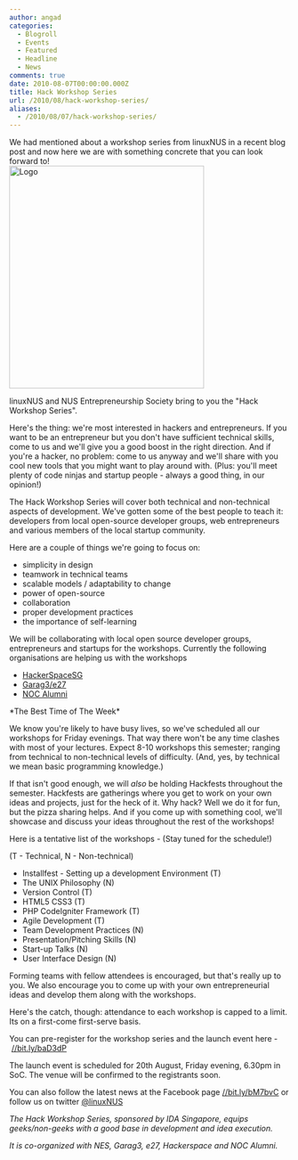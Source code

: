 ```yaml
---
author: angad
categories:
  - Blogroll
  - Events
  - Featured
  - Headline
  - News
comments: true
date: 2010-08-07T00:00:00.000Z
title: Hack Workshop Series
url: /2010/08/hack-workshop-series/
aliases:
  - /2010/08/07/hack-workshop-series/
---
```


We had mentioned about a workshop series from linuxNUS in a recent blog post and now here we are with something concrete that you can look forward to!
<br />
<img src="//www.comp.nus.edu.sg/~u0909118/hac.jpg" alt="Logo" height = "400px" width="350px" />


linuxNUS and NUS Entrepreneurship Society bring to you the "Hack Workshop Series".

Here's the thing: we're most interested in hackers and entrepreneurs. If you want to be an entrepreneur but you don't have sufficient technical skills, come to us and we'll give you a good boost in the right direction. And if you're a hacker, no problem: come to us anyway and we'll share with you cool new tools that you might want to play around with. (Plus: you'll meet plenty of code ninjas and startup people - always a good thing, in our opinion!)

The Hack Workshop Series will cover both technical and non-technical aspects of development. We've gotten some of the best people to teach it: developers from local open-source developer groups, web entrepreneurs and various members of the local startup community.

Here are a couple of things we're going to focus on:
- simplicity in design
- teamwork in technical teams
- scalable models / adaptability to change
- power of open-source
- collaboration
- proper development practices
- the importance of self-learning

We will be collaborating with local open source developer groups, entrepreneurs and startups for the workshops. Currently the following organisations are helping us with the workshops
<ul>
	<li><a href="//hackerspace.sg">HackerSpaceSG</a></li>
	<li><a href="//garag3.com">Garag3/e27</a></li>
	<li><a href="//nocalumni.org">NOC Alumni</a></li>
</ul>
*The Best Time of The Week*

We know you're likely to have busy lives, so we've scheduled all our workshops for Friday evenings. That way there won't be any time clashes with most of your lectures. Expect 8-10 workshops this semester; ranging from technical to non-technical levels of difficulty. (And, yes, by technical we mean basic programming knowledge.)

If that isn't good enough, we will _also_ be holding Hackfests throughout the semester. Hackfests are gatherings where you get to work on your own ideas and projects, just for the heck of it. Why hack? Well we do it for fun, but the pizza sharing helps. And if you come up with something cool, we'll showcase and discuss your ideas throughout the rest of the workshops!

Here is a tentative list of the workshops -
(Stay tuned for the schedule!)

(T - Technical, N - Non-technical)
<ul>
	<li>Installfest - Setting up a development Environment (T)</li>
	<li>The UNIX Philosophy (N)</li>
	<li>Version Control (T)</li>
	<li>HTML5 CSS3 (T)</li>
	<li>PHP CodeIgniter Framework (T)</li>
	<li>Agile Development (T)</li>
	<li>Team Development Practices (N)</li>
	<li>Presentation/Pitching Skills (N)</li>
	<li>Start-up Talks (N)</li>
	<li>User Interface Design (N)</li>
</ul>
Forming teams with fellow attendees is encouraged, but that's really up to you. We also encourage you to come up with your own entrepreneurial ideas and develop them along with the workshops.

Here's the catch, though: attendance to each workshop is capped to a limit. Its on a first-come first-serve basis.

You can pre-register for the workshop series and the launch event here - <a href="//bit.ly/baD3dP">//bit.ly/baD3dP</a>

The launch event is scheduled for 20th August, Friday evening, 6.30pm in SoC. The venue will be confirmed to the registrants soon.

You can also follow the latest news at the Facebook page <a href="//bit.ly/bM7bvC">//bit.ly/bM7bvC</a> or follow us on twitter <a href="//twitter.com/linuxnus">@linuxNUS</a>


<em>The Hack Workshop Series, sponsored by IDA Singapore, equips geeks/non-geeks with a good base in development and idea execution.

It is co-organized with NES, Garag3, e27, Hackerspace and NOC Alumni.</em>
